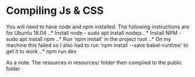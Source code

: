 # Compiling Js & CSS
You will need to have node and npm installed.  The following instructions are for Ubuntu 18.04
..* Install node - sudo apt install nodejs
..* Install NPM - sudo apt install npm
..* Run 'npm install' in the project root
..* On my machine this failed so I also had to run 'npm install --save babel-runtime' to get it to work
..* npm run dev

As a note. The resources in resources/ folder then compiled to the public folder
